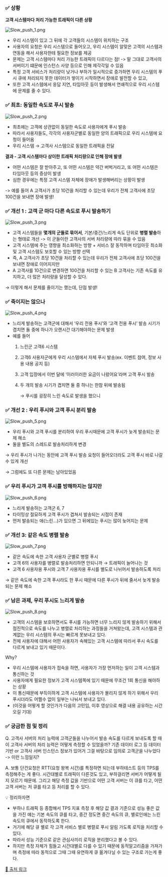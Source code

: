 ### ✅ 상황

**고객 시스템마다 처리 가능한 트래픽이 다른 상황**

![Slow_push_1.png](../.images/Slow_push_1.png)

- 우리 시스템이 있고 그 뒤에 각 고객들의 시스템이 위치하는 구조
- 사용자의 요청은 우리 시스템으로 들어오고, 우리 시스템이 알맞은 고객의 시스템과 연동을 해서 사용자한테 필요한 정보를 제공
- 문제는 고객 시스템마다 처리 가능한 트래픽이 다르다는 점! -> 말 그대로 고객사의 서버이기 떄문에 인스턴스 사양 등으로 인해 제각각일 수 있음
- 특정 고객 서비스가 처리량이 낮거나 부하가 일시적으로 증가하면 우리 시스템의 푸시 큐에 처리되지 못한 데이터가 쌓이기 시작하면서 장애로 발전할 수 있고, 
- 또한 고객 시스템에서 응답 지연, 타임아웃 등이 발생해서 연쇄적으로 우리 시스템에 문제를 줄 수 있다.


### ✅ 최초: 동일한 속도로 푸시 발송

![Slow_push_2.png](../.images/Slow_push_2.png)

- 최초에는 고객에 상관없이 동일한 속도로 사용자에게 푸시 발송
- 따라서 사용자들도, 각각의 사용자군별로 동일한 양의 트래픽으로 우리 시스템에 요청이 들어옴
- 우리 시스템 → 고객사 시스템으로 동일한 트래픽을 전달

**결과 - 고객 시스템마다 상이한 트래픽 처리량으로 인해 장애 발생**

- 어떤 시스템은 잘 받아주고, 또 어떤 시스템은 약간 버벅거리고, 또 어떤 시스템은 타임아웃 등의 증상이 발생
- 심한 경우에는 특정 고객 시스템 자체에 장애가 발생해버리는 상황이 발생

-> 예를 들어 A 고객사가 초당 10건을 처리할 수 있는데 우리가 전체 고객사에 초당 100건을 보내면 장애 발생!

### ✅ 개선 1 : 고객 군 마다 다른 속도로 푸시 발송하기

![Slow_push_3.png](../.images/Slow_push_3.png)

- 고객 시스템들을 **몇개의 군들로 묶어서**, 기본/중간/느리게 속도 단위로 **병렬 발송**하는 형태로 개선 -> 이 군들이란 고객사의 서버 처리량에 따라 묶을 수 있음
- 고객 시스템에 주는 영향을 최소화하는 방향 + 서비스 잘 동작하며 타임아웃 최소화 및 고객 시스템도 보호할 수 있는 방향 선택
- 즉, A 고객사가 초당 10건을 처리할 수 있는데 우리가 전체 고객사에 초당 100건을 보내면 장애로 이어지지만 
- A 고객사를 10건으로 변경하면 100건을 처리할 수 있는 B 고객사는 기존 속도를 유지하고, 더 많은 처리량을 달성할 수 있다.

→ 이렇게 해서 문제를 줄이기는 했는데, 단점 발생!

### ✅ 죽이지는 않으나

![Slow_push_4.png](../.images/Slow_push_4.png)

- 느리게 발송하는 고객군에 대해서 ‘우리 전용 푸시’와 ‘고객 전용 푸시’ 발송 시기가 겹치면 둘 중에 하나가 오랜시간 대기해야하는 문제 발생
- 예를 들어
    1. 느린군 고객6 시스템
    2. 고객6 사용자군에게 우리 시스템에서 자체 푸시 발송(ex. 이벤트 참여, 정보 사용 내용 공지 등)
    3. 고객 입장에서 이번 달에 ‘이러이러한 요금이 나왔어요’라며 고객 푸시 발송
    4. 두 개의 발송 시기가 겹치면 둘 중 하나는 한참 뒤에 발송됨

       → 푸시를 굉장히 느린 속도로 발생을 했으니


### ✅ 개선 2 : 우리 푸시와 고객 푸시 분리 발송

![Slow_push_5.png](../.images/Slow_push_5.png)

- 우리 푸시와 고객 푸시를 분리하여 우리 푸시때문에 고객 푸시가 늦게 발송되는 문제 해소
- 둘을 별도의 스레드로 발송처리하게 변경

→ 우리 푸시가 나가는 동안에 고객 푸시 발송 요청이 들어오더라도 고객 푸시 바로 나갈 수 있게 개선

→ 그럼에도 또 다른 문제는 남아있었음

### ✅ 우리 푸시가 고객 푸시를 방해하지는 않지만

![Slow_push_6.png](../.images/Slow_push_6.png)

- 느리게 발송하는 고객군 6, 7
- 타이밍상 절묘하게 고객 푸시가 겹쳐서 발송되는 시점이 존재
- 먼저 발송되는 애(느린…)가 있으면 그 뒤에있는 푸시는 많이 늦어지는 문제

### ✅ 개선 3: 같은 속도 병렬 발송

![Slow_push_7.png](../.images/Slow_push_7.png)

- 같은 속도에 속한 고객 사용자 군별로 병렬 푸시
- 고객 6의 사용자를 병렬로 발송처리하면 안되니까 → 트래픽이 늘어나는 것
- 고객 6 사용자용 푸시와 고객 7 사용자용 푸시를 별도로 나뉘어서 발송하도록 처리

→ 같은 속도에 속한 고객 푸시라도 한 푸시 때문에 다른 푸시가 뒤에 줄서서 늦게 발송되는 문제 해소

### ✅ 남은 과제, 우리 푸시도 느리게 발송

![Slow_push_8.png](../.images/Slow_push_8.png)

- 고객의 시스템을 보호하면서도 푸시를 가능하면 너무 느리지 않게 발송하기 위해서 점진적으로 속도를 나누고 병렬로 처리하는 과정들을 거쳐왔는데, 고객 시스템과 관계없는 우리 시스템의 푸시는 빠르게 못보내고 있다.
- 전체 사용자에 대해서 어떤 사용자가 속해있는 고객 시스템에 따라서 푸시 속도를 다르게 보내고 있기 때문이다.

Why?
- 우리 시스템에 사용자가 접속을 하면, 사용자가 가장 먼저하는 일이 고객 시스템과 통신하는 것 
- 사용자에게 필요한 정보가 고객 시스템쪽에 있기 때문에 무조건 1회 통신을 해야하는 상황 
- 이 통신때문에 부득이하게 고객 시스템에 사용자가 몰리지 않게 하기 위해서 우리 푸시더라도 어쩔수 없이 일부는 나눠서 보내고 있다. 
- (이것을 어떻게 할 것인가가 다음의 고민임, 이후 영상으로 해결 내용 공유하는 시간 오길 기대)

### ✅ 궁금한 점 및 정리
Q. 고객사 서버의 처리 능력에 고객군들을 나누어서 발송 속도를 다르게 보내도록 할 때 이 고객사 서버의 처리 능력은 어떻게 측정할 수 있었을까?
기존 데이터 로그 등 데이터 기반 or 고객사 서버 인스턴스 정보가 있어거 그걸 바탕으로 임의로 고객군을 나누었다 -> 이런 느낌일지?

A. 보통 단건요청은 RTT(요청 왕복 시간)를 특정하면 되는데 부하테스트 등의 TPS를 측정해주는 게 좋다. 시간대별로 트래픽이 다른것도 있고, 부하걸리면 서버가 어떻게 될지 모르기 때문에.
   그리고 해당 측정 값을 기반으로 어떤 고객 서버는 이 큐를 타고, 어떤 고객 서버는 저 큐를 타고 등 처리를 할 수 있다.

💡 정리하자면 
- 부하나 트래픽 등 종합해서 TPS 지표 측정 후 해당 값 결과 기준으로 성능 좋은 값을 가진 얘는 기본 속도의 큐를 타고, 중간 정도면 중간 속도의 큐, 별로인애는 느린 속도의 큐에서 동작하도록 한다.
- 거기에 해당 큐 별로 각 고객 서비스 별로 병렬로 푸시 알림 가도록 로직을 처리할 수 있다.
- 따라서 성능 기준으로 같은 관심사끼리 로직을 분리했다고 볼 수 있다.
- 하지만 측정 자체가 힘들고 시간대별로 다를 수 있기 때문에 동적알고리즘을 가져가며 측정에 따라 동적으로 그때 그때 유연하게 큐 옮겨다닐 수 있는 구조로 가는게 좋다.

[🔗 출처 링크](https://www.youtube.com/watch?v=vC9wyaFug6A)